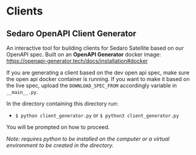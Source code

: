 # Clients

## Sedaro OpenAPI Client Generator

An interactive tool for building clients for Sedaro Satellite based on our OpenAPI spec. Built on an **OpenAPI Generator** docker image: https://openapi-generator.tech/docs/installation#docker

If you are generating a client based on the dev open api spec, make sure the open api docker container is running. If you want to make it based on the live spec, upload the `DOWNLOAD_SPEC_FROM` accordingly variable in `__main__.py`.

In the directory containing this directory run:

- `$ python client_generator.py` or `$ python3 client_generator.py`

You will be prompted on how to proceed.

_Note: requires python to be installed on the computer or a virtual environment to be created in the directory._
